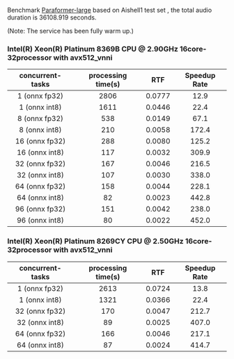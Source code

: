 Benchmark [Paraformer-large](https://www.modelscope.cn/models/damo/speech_paraformer-large_asr_nat-zh-cn-16k-common-vocab8404-pytorch/summary) based on Aishell1 test set , the total audio duration is 36108.919 seconds.

(Note: The service has been fully warm up.)

 ### Intel(R) Xeon(R) Platinum 8369B CPU @ 2.90GHz   16core-32processor    with avx512_vnni

| concurrent-tasks | processing time(s) |  RTF   | Speedup Rate |
|:----------------:|:------------------:|:------:|:------------:|
|  1 (onnx fp32)   |        2806        | 0.0777 |     12.9     |
|  1 (onnx int8)   |        1611        | 0.0446 |     22.4     |
|  8 (onnx fp32)   |        538         | 0.0149 |     67.1     |
|  8 (onnx int8)   |        210         | 0.0058 |    172.4     |
|  16 (onnx fp32)  |        288         | 0.0080 |    125.2     |
|  16 (onnx int8)  |        117         | 0.0032 |    309.9     |
|  32 (onnx fp32)  |        167         | 0.0046 |    216.5     |
|  32 (onnx int8)  |        107         | 0.0030 |    338.0     |
|  64 (onnx fp32)  |        158         | 0.0044 |    228.1     |
|  64 (onnx int8)  |         82         | 0.0023 |    442.8     |
|  96 (onnx fp32)  |        151         | 0.0042 |    238.0     |
|  96 (onnx int8)  |         80         | 0.0022 |    452.0     |


### Intel(R) Xeon(R) Platinum 8269CY CPU @ 2.50GHz   16core-32processor    with avx512_vnni

| concurrent-tasks | processing time(s) |  RTF   | Speedup Rate |
|:----------------:|:------------------:|:------:|:------------:|
|  1 (onnx fp32)   |        2613        | 0.0724 |     13.8     |
|  1 (onnx int8)   |        1321        | 0.0366 |     22.4     |
|  32 (onnx fp32)  |        170         | 0.0047 |    212.7     |
|  32 (onnx int8)  |        89          | 0.0025 |    407.0     |
|  64 (onnx fp32)  |        166         | 0.0046 |    217.1     |
|  64 (onnx int8)  |         87         | 0.0024 |    414.7     |


### 